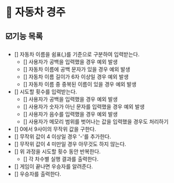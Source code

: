 # 🚗 자동차 경주

## ☑️기능 목록

- [] 자동차 이름을 쉼표(,)를 기준으로 구분하여 입력받는다.
  - [] 사용자가 공백을 입력했을 경우 예외 발생
  - [] 자동차 이름에 공백 문자가 있을 경우 예외 발생
  - [] 자동차 이름 길이가 6자 이상일 경우 예외 발생
  - [] 자동차 이름 중 중복된 이름이 있을 경우 예외 발생
- [] 시도할 횟수를 입력받는다.
  - [] 사용자가 공백을 입력했을 경우 예외 발생
  - [] 사용자가 숫자가 아닌 문자를 입력했을 경우 예외 발생
  - [] 사용자가 음수를 입력했을 경우 예외 발생
  - [] 사용자가 메모리 범위를 벗어나는 값을 입력했을 경우도 처리하기
- [] 0에서 9사이의 무작위 값을 구한다.
- [] 무작위 값이 4 이상일 경우 '-'를 추가한다.
- [] 무작위 값이 4 미만일 경우 아무것도 하지 않는다.
- [] 위 과정을 시도할 횟수 동안 반복한다.
  - [] 각 차수별 실행 결과를 출력한다.
- [] 게임이 끝나면 우승자를 알려준다.
- [] 우승자를 출력한다.